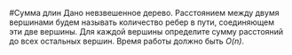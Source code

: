 #Сумма длин
Дано невзвешенное дерево. Расстоянием между двумя вершинами будем называть 
количество ребер в пути, соединяющем эти две вершины. Для каждой вершины 
определите сумму расстояний до всех остальных вершин. Время работы должно 
быть *O(n)*.
